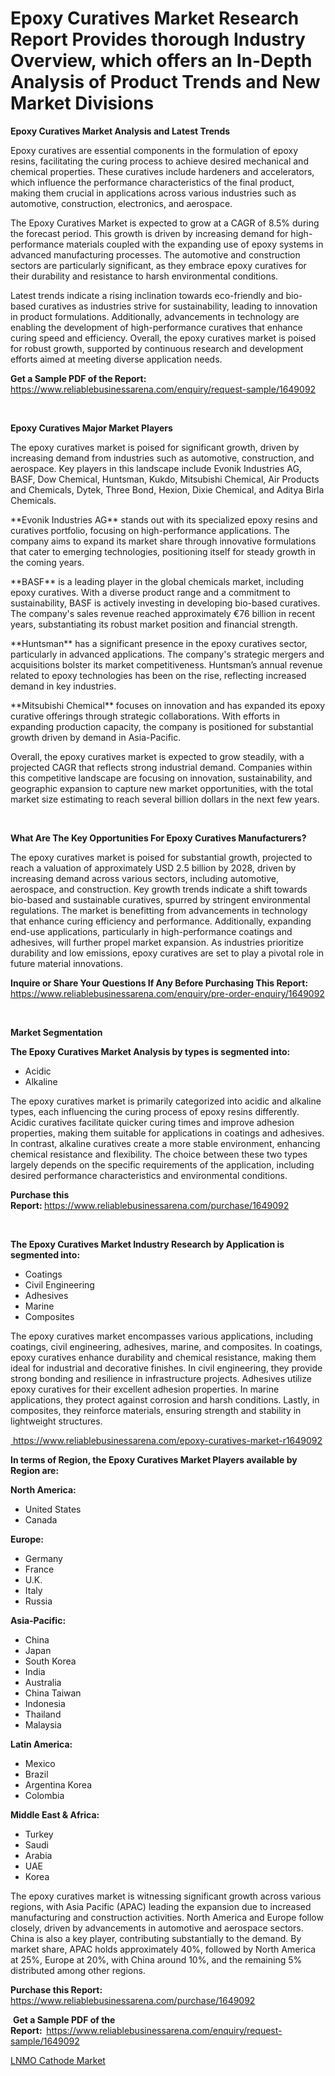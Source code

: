 <p><h1>Epoxy Curatives Market Research Report Provides thorough Industry Overview, which offers an In-Depth Analysis of Product Trends and New Market Divisions</h1></p><p><strong>Epoxy Curatives Market Analysis and Latest Trends</strong></p>
<p><p>Epoxy curatives are essential components in the formulation of epoxy resins, facilitating the curing process to achieve desired mechanical and chemical properties. These curatives include hardeners and accelerators, which influence the performance characteristics of the final product, making them crucial in applications across various industries such as automotive, construction, electronics, and aerospace.</p><p>The Epoxy Curatives Market is expected to grow at a CAGR of 8.5% during the forecast period. This growth is driven by increasing demand for high-performance materials coupled with the expanding use of epoxy systems in advanced manufacturing processes. The automotive and construction sectors are particularly significant, as they embrace epoxy curatives for their durability and resistance to harsh environmental conditions. </p><p>Latest trends indicate a rising inclination towards eco-friendly and bio-based curatives as industries strive for sustainability, leading to innovation in product formulations. Additionally, advancements in technology are enabling the development of high-performance curatives that enhance curing speed and efficiency. Overall, the epoxy curatives market is poised for robust growth, supported by continuous research and development efforts aimed at meeting diverse application needs.</p></p>
<p><strong>Get a Sample PDF of the Report:&nbsp;</strong> <a href="https://www.reliablebusinessarena.com/enquiry/request-sample/1649092?utm_campaign=2189&utm_medium=2&utm_source=Github&utm_content=ia&utm_term=01042025&utm_id=epoxy-curatives">https://www.reliablebusinessarena.com/enquiry/request-sample/1649092</a></p>
<p>&nbsp;</p>
<p><strong>Epoxy Curatives Major Market Players</strong></p>
<p><p>The epoxy curatives market is poised for significant growth, driven by increasing demand from industries such as automotive, construction, and aerospace. Key players in this landscape include Evonik Industries AG, BASF, Dow Chemical, Huntsman, Kukdo, Mitsubishi Chemical, Air Products and Chemicals, Dytek, Three Bond, Hexion, Dixie Chemical, and Aditya Birla Chemicals.</p><p>**Evonik Industries AG** stands out with its specialized epoxy resins and curatives portfolio, focusing on high-performance applications. The company aims to expand its market share through innovative formulations that cater to emerging technologies, positioning itself for steady growth in the coming years.</p><p>**BASF** is a leading player in the global chemicals market, including epoxy curatives. With a diverse product range and a commitment to sustainability, BASF is actively investing in developing bio-based curatives. The company's sales revenue reached approximately €76 billion in recent years, substantiating its robust market position and financial strength.</p><p>**Huntsman** has a significant presence in the epoxy curatives sector, particularly in advanced applications. The company's strategic mergers and acquisitions bolster its market competitiveness. Huntsman’s annual revenue related to epoxy technologies has been on the rise, reflecting increased demand in key industries.</p><p>**Mitsubishi Chemical** focuses on innovation and has expanded its epoxy curative offerings through strategic collaborations. With efforts in expanding production capacity, the company is positioned for substantial growth driven by demand in Asia-Pacific.</p><p>Overall, the epoxy curatives market is expected to grow steadily, with a projected CAGR that reflects strong industrial demand. Companies within this competitive landscape are focusing on innovation, sustainability, and geographic expansion to capture new market opportunities, with the total market size estimating to reach several billion dollars in the next few years.</p></p>
<p>&nbsp;</p>
<p><strong>What Are The Key Opportunities For Epoxy Curatives Manufacturers?</strong></p>
<p><p>The epoxy curatives market is poised for substantial growth, projected to reach a valuation of approximately USD 2.5 billion by 2028, driven by increasing demand across various sectors, including automotive, aerospace, and construction. Key growth trends indicate a shift towards bio-based and sustainable curatives, spurred by stringent environmental regulations. The market is benefitting from advancements in technology that enhance curing efficiency and performance. Additionally, expanding end-use applications, particularly in high-performance coatings and adhesives, will further propel market expansion. As industries prioritize durability and low emissions, epoxy curatives are set to play a pivotal role in future material innovations.</p></p>
<p><strong>Inquire or Share Your Questions If Any Before Purchasing This Report:</strong> <a href="https://www.reliablebusinessarena.com/enquiry/pre-order-enquiry/1649092?utm_campaign=2189&utm_medium=2&utm_source=Github&utm_content=ia&utm_term=01042025&utm_id=epoxy-curatives">https://www.reliablebusinessarena.com/enquiry/pre-order-enquiry/1649092</a></p>
<p>&nbsp;</p>
<p><strong>Market Segmentation</strong></p>
<p><strong>The Epoxy Curatives Market Analysis by types is segmented into:</strong></p>
<p><ul><li>Acidic</li><li>Alkaline</li></ul></p>
<p><p>The epoxy curatives market is primarily categorized into acidic and alkaline types, each influencing the curing process of epoxy resins differently. Acidic curatives facilitate quicker curing times and improve adhesion properties, making them suitable for applications in coatings and adhesives. In contrast, alkaline curatives create a more stable environment, enhancing chemical resistance and flexibility. The choice between these two types largely depends on the specific requirements of the application, including desired performance characteristics and environmental conditions.</p></p>
<p><strong>Purchase this Report:&nbsp;</strong><a href="https://www.reliablebusinessarena.com/purchase/1649092?utm_campaign=2189&utm_medium=2&utm_source=Github&utm_content=ia&utm_term=01042025&utm_id=epoxy-curatives">https://www.reliablebusinessarena.com/purchase/1649092</a></p>
<p>&nbsp;</p>
<p><strong>The Epoxy Curatives Market Industry Research by Application is segmented into:</strong></p>
<p><ul><li>Coatings</li><li>Civil Engineering</li><li>Adhesives</li><li>Marine</li><li>Composites</li></ul></p>
<p><p>The epoxy curatives market encompasses various applications, including coatings, civil engineering, adhesives, marine, and composites. In coatings, epoxy curatives enhance durability and chemical resistance, making them ideal for industrial and decorative finishes. In civil engineering, they provide strong bonding and resilience in infrastructure projects. Adhesives utilize epoxy curatives for their excellent adhesion properties. In marine applications, they protect against corrosion and harsh conditions. Lastly, in composites, they reinforce materials, ensuring strength and stability in lightweight structures.</p></p>
<p><a href="https://www.reliablebusinessarena.com/epoxy-curatives-market-r1649092?utm_campaign=2189&utm_medium=2&utm_source=Github&utm_content=ia&utm_term=01042025&utm_id=epoxy-curatives">&nbsp;https://www.reliablebusinessarena.com/epoxy-curatives-market-r1649092</a></p>
<p><strong>In terms of Region, the Epoxy Curatives Market Players available by Region are:</strong></p>
<p>
    <p> <strong> North America: </strong>
        <ul>
            <li>United States</li>
            <li>Canada</li>
        </ul>
        </p> 
    <p> <strong> Europe: </strong>
        <ul>
            <li>Germany</li>
            <li>France</li>
            <li>U.K.</li>
            <li>Italy</li>
            <li>Russia</li>
        </ul>
        </p> 
    <p> <strong> Asia-Pacific: </strong>
        <ul>
            <li>China</li>
            <li>Japan</li>
            <li>South Korea</li>
            <li>India</li>
            <li>Australia</li>
            <li>China Taiwan</li>
            <li>Indonesia</li>
            <li>Thailand</li>
            <li>Malaysia</li>
        </ul>
        </p> 
    <p> <strong> Latin America: </strong>
        <ul>
            <li>Mexico</li>
            <li>Brazil</li>
            <li>Argentina Korea</li>
            <li>Colombia</li>
        </ul>
        </p> 
    <p> <strong> Middle East & Africa: </strong>
        <ul>
            <li>Turkey</li>
            <li>Saudi</li>
            <li>Arabia</li>
            <li>UAE</li>
            <li>Korea</li>
        </ul>
    </p>
    </p>
<p><p>The epoxy curatives market is witnessing significant growth across various regions, with Asia Pacific (APAC) leading the expansion due to increased manufacturing and construction activities. North America and Europe follow closely, driven by advancements in automotive and aerospace sectors. China is also a key player, contributing substantially to the demand. By market share, APAC holds approximately 40%, followed by North America at 25%, Europe at 20%, with China around 10%, and the remaining 5% distributed among other regions.</p></p>
<p><strong>Purchase this Report: </strong><a href="https://www.reliablebusinessarena.com/purchase/1649092?utm_campaign=2189&utm_medium=2&utm_source=Github&utm_content=ia&utm_term=01042025&utm_id=epoxy-curatives">https://www.reliablebusinessarena.com/purchase/1649092</a></p>
<p>&nbsp;<strong>Get a Sample PDF of the Report:&nbsp;&nbsp;</strong><a href="https://www.reliablebusinessarena.com/enquiry/request-sample/1649092?utm_campaign=2189&utm_medium=2&utm_source=Github&utm_content=ia&utm_term=01042025&utm_id=epoxy-curatives">https://www.reliablebusinessarena.com/enquiry/request-sample/1649092</a></p>
<p><strong></strong></p>
<p><p><a href="https://github.com/FlorianWolf90/Market-Research-Report-List-2/blob/main/lnmo-cathode-market.md?utm_campaign=2189&utm_medium=2&utm_source=Github&utm_content=ia&utm_term=01042025&utm_id=epoxy-curatives">LNMO Cathode Market</a></p></p>